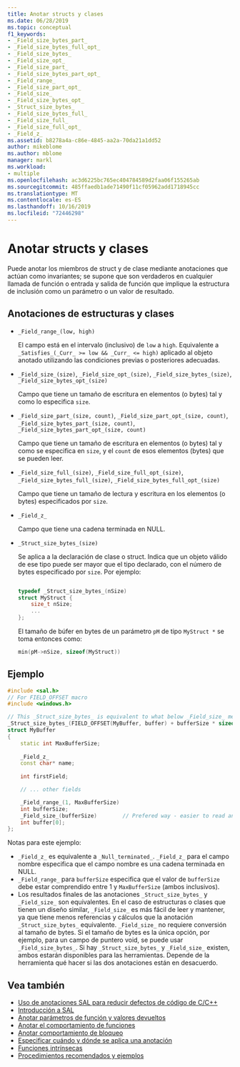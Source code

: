 ```yaml
---
title: Anotar structs y clases
ms.date: 06/28/2019
ms.topic: conceptual
f1_keywords:
- _Field_size_bytes_part_
- _Field_size_bytes_full_opt_
- _Field_size_bytes_
- _Field_size_opt_
- _Field_size_part_
- _Field_size_bytes_part_opt_
- _Field_range_
- _Field_size_part_opt_
- _Field_size_
- _Field_size_bytes_opt_
- _Struct_size_bytes_
- _Field_size_bytes_full_
- _Field_size_full_
- _Field_size_full_opt_
- _Field_z_
ms.assetid: b8278a4a-c86e-4845-aa2a-70da21a1dd52
author: mikeblome
ms.author: mblome
manager: markl
ms.workload:
- multiple
ms.openlocfilehash: ac3d6225bc765ec404784589d2faa06f155265ab
ms.sourcegitcommit: 485ffaedb1ade71490f11cf05962add1718945cc
ms.translationtype: MT
ms.contentlocale: es-ES
ms.lasthandoff: 10/16/2019
ms.locfileid: "72446298"
---
```

# <a name="annotating-structs-and-classes"></a>Anotar structs y clases

Puede anotar los miembros de struct y de clase mediante anotaciones que actúan como invariantes; se supone que son verdaderos en cualquier llamada de función o entrada y salida de función que implique la estructura de inclusión como un parámetro o un valor de resultado.

## <a name="struct-and-class-annotations"></a>Anotaciones de estructuras y clases

- `_Field_range_(low, high)`

     El campo está en el intervalo (inclusivo) de `low` a `high`.  Equivalente a `_Satisfies_(_Curr_ >= low && _Curr_ <= high)` aplicado al objeto anotado utilizando las condiciones previas o posteriores adecuadas.

- `_Field_size_(size)`, `_Field_size_opt_(size)`, `_Field_size_bytes_(size)`, `_Field_size_bytes_opt_(size)`

     Campo que tiene un tamaño de escritura en elementos (o bytes) tal y como lo especifica `size`.

- `_Field_size_part_(size, count)`, `_Field_size_part_opt_(size, count)`, `_Field_size_bytes_part_(size, count)`, `_Field_size_bytes_part_opt_(size, count)`

     Campo que tiene un tamaño de escritura en elementos (o bytes) tal y como se especifica en `size`, y el `count` de esos elementos (bytes) que se pueden leer.

- `_Field_size_full_(size)`, `_Field_size_full_opt_(size)`, `_Field_size_bytes_full_(size)`, `_Field_size_bytes_full_opt_(size)`

     Campo que tiene un tamaño de lectura y escritura en los elementos (o bytes) especificados por `size`.

- `_Field_z_`

     Campo que tiene una cadena terminada en NULL.

- `_Struct_size_bytes_(size)`

     Se aplica a la declaración de clase o struct.  Indica que un objeto válido de ese tipo puede ser mayor que el tipo declarado, con el número de bytes especificado por `size`.  Por ejemplo:

    ```cpp

    typedef _Struct_size_bytes_(nSize)
    struct MyStruct {
        size_t nSize;
        ...
    };

    ```

     El tamaño de búfer en bytes de un parámetro `pM` de tipo `MyStruct *` se toma entonces como:

    ```cpp
    min(pM->nSize, sizeof(MyStruct))
    ```

## <a name="example"></a>Ejemplo

```cpp
#include <sal.h>
// For FIELD_OFFSET macro
#include <windows.h>

// This _Struct_size_bytes_ is equivalent to what below _Field_size_ means.
_Struct_size_bytes_(FIELD_OFFSET(MyBuffer, buffer) + bufferSize * sizeof(int))
struct MyBuffer
{
    static int MaxBufferSize;
    
    _Field_z_
    const char* name;
    
    int firstField;

    // ... other fields

    _Field_range_(1, MaxBufferSize)
    int bufferSize;
    _Field_size_(bufferSize)        // Prefered way - easier to read and maintain.
    int buffer[0];
};
```

Notas para este ejemplo:

- `_Field_z_` es equivalente a `_Null_terminated_`.  `_Field_z_` para el campo nombre especifica que el campo nombre es una cadena terminada en NULL.
- `_Field_range_` para `bufferSize` especifica que el valor de `bufferSize` debe estar comprendido entre 1 y `MaxBufferSize` (ambos inclusivos).
- Los resultados finales de las anotaciones `_Struct_size_bytes_` y `_Field_size_` son equivalentes. En el caso de estructuras o clases que tienen un diseño similar, `_Field_size_` es más fácil de leer y mantener, ya que tiene menos referencias y cálculos que la anotación `_Struct_size_bytes_` equivalente. `_Field_size_` no requiere conversión al tamaño de bytes. Si el tamaño de bytes es la única opción, por ejemplo, para un campo de puntero void, se puede usar `_Field_size_bytes_`. Si hay `_Struct_size_bytes_` y `_Field_size_` existen, ambos estarán disponibles para las herramientas. Depende de la herramienta qué hacer si las dos anotaciones están en desacuerdo.

## <a name="see-also"></a>Vea también

- [Uso de anotaciones SAL para reducir defectos de código de C/C++](../code-quality/using-sal-annotations-to-reduce-c-cpp-code-defects.md)
- [Introducción a SAL](../code-quality/understanding-sal.md)
- [Anotar parámetros de función y valores devueltos](../code-quality/annotating-function-parameters-and-return-values.md)
- [Anotar el comportamiento de funciones](../code-quality/annotating-function-behavior.md)
- [Anotar comportamiento de bloqueo](../code-quality/annotating-locking-behavior.md)
- [Especificar cuándo y dónde se aplica una anotación](../code-quality/specifying-when-and-where-an-annotation-applies.md)
- [Funciones intrínsecas](../code-quality/intrinsic-functions.md)
- [Procedimientos recomendados y ejemplos](../code-quality/best-practices-and-examples-sal.md)
